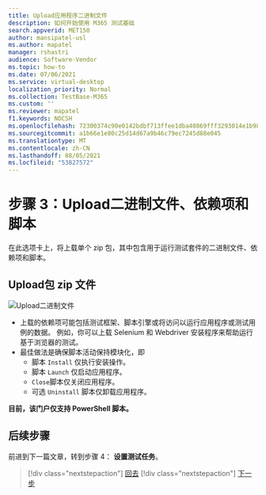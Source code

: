 ```yaml
---
title: Upload应用程序二进制文件
description: 如何开始使用 M365 测试基础
search.appverid: MET150
author: mansipatel-usl
ms.author: mapatel
manager: rshastri
audience: Software-Vendor
ms.topic: how-to
ms.date: 07/06/2021
ms.service: virtual-desktop
localization_priority: Normal
ms.collection: TestBase-M365
ms.custom: ''
ms.reviewer: mapatel
f1.keywords: NOCSH
ms.openlocfilehash: 72300374c90e0142bdbf713ffee1dba40869fff3293014e1b9884d5e148fed8e
ms.sourcegitcommit: a1b66e1e80c25d14d67a9b46c79ec7245d88e045
ms.translationtype: MT
ms.contentlocale: zh-CN
ms.lasthandoff: 08/05/2021
ms.locfileid: "53827572"
---
```

# <a name="step-3-upload-your-binaries-dependencies-and-scripts"></a>步骤 3：Upload二进制文件、依赖项和脚本

在此选项卡上，将上载单个 zip 包，其中包含用于运行测试套件的二进制文件、依赖项和脚本。

## <a name="upload-package-zip-file"></a>Upload包 zip 文件

![Upload二进制文件](Media/AddBinaries.png)

  - 上载的依赖项可能包括测试框架、脚本引擎或将访问以运行应用程序或测试用例的数据。 例如，你可以上载 Selenium 和 Webdriver 安装程序来帮助运行基于浏览器的测试。
  - 最佳做法是确保脚本活动保持模块化，即 
    - 脚本 ```Install``` 仅执行安装操作。
    - 脚本 ```Launch``` 仅启动应用程序。
    - ```Close```脚本仅关闭应用程序。
    - 可选 ```Uninstall``` 脚本仅卸载应用程序。

**目前，该门户仅支持 PowerShell 脚本。**


## <a name="next-steps"></a>后续步骤 

前进到下一篇文章，转到步骤 4： **设置测试任务**。
> [!div class="nextstepaction"]
> [回去](uploadApplication.md)
> [!div class="nextstepaction"]
> [下一步](testtask.md)

